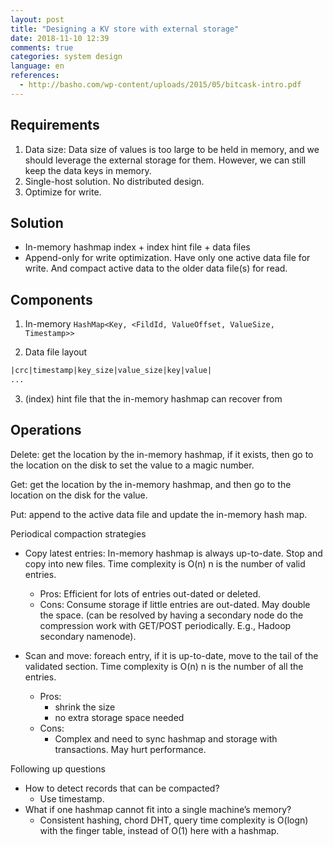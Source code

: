 ```yaml
---
layout: post
title: "Designing a KV store with external storage"
date: 2018-11-10 12:39
comments: true
categories: system design
language: en
references:
  - http://basho.com/wp-content/uploads/2015/05/bitcask-intro.pdf
---
```


## Requirements

1. Data size: Data size of values is too large to be held in memory, and we should leverage the external storage for them. However, we can still keep the data keys in memory.
2. Single-host solution. No distributed design.
3. Optimize for write.



## Solution
* In-memory hashmap index + index hint file + data files
* Append-only for write optimization. Have only one active data file for write. And compact active data to the older data file(s) for read.



## Components

1. In-memory `HashMap<Key, <FildId, ValueOffset, ValueSize, Timestamp>>`

2. Data file layout

```txt
|crc|timestamp|key_size|value_size|key|value|
...
```

3. (index) hint file that the in-memory hashmap can recover from



## Operations

Delete: get the location by the in-memory hashmap, if it exists, then go to the location on the disk to set the value to a magic number.

Get: get the location by the in-memory hashmap, and then go to the location on the disk for the value.

Put: append to the active data file and update the in-memory hash map.


Periodical compaction strategies

* Copy latest entries: In-memory hashmap is always up-to-date. Stop and copy into new files. Time complexity is O(n) n is the number of valid entries.
    * Pros: Efficient for lots of entries out-dated or deleted.
    * Cons: Consume storage if little entries are out-dated. May double the space. (can be resolved by having a secondary node do the compression work with GET/POST periodically. E.g., Hadoop secondary namenode).


* Scan and move: foreach entry, if it is up-to-date, move to the tail of the validated section. Time complexity is O(n) n is the number of all the entries.
    * Pros:
        * shrink the size
        * no extra storage space needed
    * Cons:
        * Complex and need to sync hashmap and storage with transactions. May hurt performance.


Following up questions

* How to detect records that can be compacted?
    * Use timestamp.
* What if one hashmap cannot fit into a single machine’s memory?
    * Consistent hashing, chord DHT, query time complexity is O(logn) with the finger table, instead of O(1) here with a hashmap.
